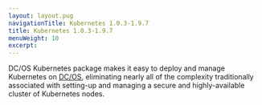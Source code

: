 ```yaml
---
layout: layout.pug
navigationTitle: Kubernetes 1.0.3-1.9.7
title: Kubernetes 1.0.3-1.9.7
menuWeight: 10
excerpt:
---
```


<!-- This source repo for this topic is https://github.com/mesosphere/dcos-kubernetes -->


DC/OS Kubernetes package makes it easy to deploy and manage Kubernetes on [DC/OS](https://mesosphere.com/product/), eliminating nearly all of the complexity traditionally associated with setting-up and managing a secure and highly-available cluster of Kubernetes nodes.

